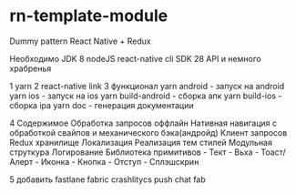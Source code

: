 # rn-template-module
 Dummy pattern React Native + Redux 


Необходимо
    JDK 8
    nodeJS
    react-native cli
    SDK 28 API
    и немного храбренья


1 yarn
2 react-native link
3  функционал
    yarn android - запуск на android
    yarn ios - запуск на ios
    yarn build-android  - сборка апк
    yarn build-ios - сборка ipa
    yarn doc - генерация документации

4 Содержимое
  Обработка запросов оффлайн
  Нативная навигация с обработкой свайпов и механического бэка(андройд)
  Клиент запросов
  Redux хранилище
  Локализация
  Реализация тем стилей
  Модульная струткура
  Логирование
  Библиотека примитивов 
    - Тект
    - Вьха
    - Тоаст/Алерт
    - Иконка
    - Кнопка
    - Отступ
    - Сплэшскрин


5 добавить
    fastlane
    fabric
    crashlitycs
    push 
    chat
    fab

